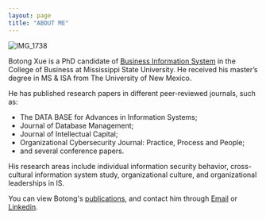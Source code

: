 ```yaml
---
layout: page
title: "ABOUT ME"
---
```


   ![IMG_1738](https://user-images.githubusercontent.com/88603362/128649312-d731bb9e-e57a-4af6-ab6c-ba50efdb49e2.JPG)



Botong Xue is a PhD candidate of [Business Information System](https://www.business.msstate.edu/academics/department-management-information-systems) in the College of Business at Mississippi State University. He received his master’s degree in MS & ISA from The University of New Mexico. 

He has published research papers in different peer-reviewed journals, such as:
- The DATA BASE for Advances in Information Systems;
- Journal of Database Management;
- Journal of Intellectual Capital;
- Organizational Cybersecurity Journal: Practice, Process and People;
- and several conference papers. 

His research areas include individual information security behavior, cross-cultural information system study, organizational culture, and organizational leaderships in IS.

You can view Botong's [publications](https://botongxue.github.io/PULICATIONS/), and contact him through [Email](mailto:xuebotong@gmail.com) or [Linkedin](http://linkedin.com/in/botong-xue-517071126).
